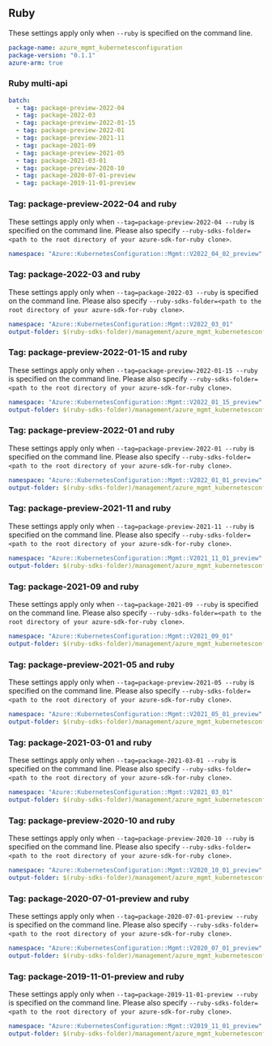 ## Ruby

These settings apply only when `--ruby` is specified on the command line.

```yaml
package-name: azure_mgmt_kubernetesconfiguration
package-version: "0.1.1"
azure-arm: true
```

### Ruby multi-api

``` yaml $(ruby) && $(multiapi)
batch:
  - tag: package-preview-2022-04
  - tag: package-2022-03
  - tag: package-preview-2022-01-15
  - tag: package-preview-2022-01
  - tag: package-preview-2021-11
  - tag: package-2021-09
  - tag: package-preview-2021-05
  - tag: package-2021-03-01
  - tag: package-preview-2020-10
  - tag: package-2020-07-01-preview
  - tag: package-2019-11-01-preview
```

### Tag: package-preview-2022-04 and ruby

These settings apply only when `--tag=package-preview-2022-04 --ruby` is specified on the command line.
Please also specify `--ruby-sdks-folder=<path to the root directory of your azure-sdk-for-ruby clone>`.

```yaml $(tag) == 'package-preview-2022-04' && $(ruby)
namespace: "Azure::KubernetesConfiguration::Mgmt::V2022_04_02_preview"
```

### Tag: package-2022-03 and ruby

These settings apply only when `--tag=package-2022-03 --ruby` is specified on the command line.
Please also specify `--ruby-sdks-folder=<path to the root directory of your azure-sdk-for-ruby clone>`.

```yaml $(tag) == 'package-2022-03' && $(ruby)
namespace: "Azure::KubernetesConfiguration::Mgmt::V2022_03_01"
output-folder: $(ruby-sdks-folder)/management/azure_mgmt_kubernetesconfiguration/lib
```

### Tag: package-preview-2022-01-15 and ruby

These settings apply only when `--tag=package-preview-2022-01-15 --ruby` is specified on the command line.
Please also specify `--ruby-sdks-folder=<path to the root directory of your azure-sdk-for-ruby clone>`.

```yaml $(tag) == 'package-preview-2022-01-15' && $(ruby)
namespace: "Azure::KubernetesConfiguration::Mgmt::V2022_01_15_preview"
output-folder: $(ruby-sdks-folder)/management/azure_mgmt_kubernetesconfiguration/lib
```

### Tag: package-preview-2022-01 and ruby

These settings apply only when `--tag=package-preview-2022-01 --ruby` is specified on the command line.
Please also specify `--ruby-sdks-folder=<path to the root directory of your azure-sdk-for-ruby clone>`.

```yaml $(tag) == 'package-preview-2022-01' && $(ruby)
namespace: "Azure::KubernetesConfiguration::Mgmt::V2022_01_01_preview"
output-folder: $(ruby-sdks-folder)/management/azure_mgmt_kubernetesconfiguration/lib
```

### Tag: package-preview-2021-11 and ruby

These settings apply only when `--tag=package-preview-2021-11 --ruby` is specified on the command line.
Please also specify `--ruby-sdks-folder=<path to the root directory of your azure-sdk-for-ruby clone>`.

```yaml $(tag) == 'package-preview-2021-11' && $(ruby)
namespace: "Azure::KubernetesConfiguration::Mgmt::V2021_11_01_preview"
output-folder: $(ruby-sdks-folder)/management/azure_mgmt_kubernetesconfiguration/lib
```

### Tag: package-2021-09 and ruby

These settings apply only when `--tag=package-2021-09 --ruby` is specified on the command line.
Please also specify `--ruby-sdks-folder=<path to the root directory of your azure-sdk-for-ruby clone>`.

```yaml $(tag) == 'package-2021-09' && $(ruby)
namespace: "Azure::KubernetesConfiguration::Mgmt::V2021_09_01"
output-folder: $(ruby-sdks-folder)/management/azure_mgmt_kubernetesconfiguration/lib
```

### Tag: package-preview-2021-05 and ruby

These settings apply only when `--tag=package-preview-2021-05 --ruby` is specified on the command line.
Please also specify `--ruby-sdks-folder=<path to the root directory of your azure-sdk-for-ruby clone>`.

```yaml $(tag) == 'package-preview-2021-05' && $(ruby)
namespace: "Azure::KubernetesConfiguration::Mgmt::V2021_05_01_preview"
output-folder: $(ruby-sdks-folder)/management/azure_mgmt_kubernetesconfiguration/lib
```

### Tag: package-2021-03-01 and ruby

These settings apply only when `--tag=package-2021-03-01 --ruby` is specified on the command line.
Please also specify `--ruby-sdks-folder=<path to the root directory of your azure-sdk-for-ruby clone>`.

```yaml $(tag) == 'package-2021-03-01' && $(ruby)
namespace: "Azure::KubernetesConfiguration::Mgmt::V2021_03_01"
output-folder: $(ruby-sdks-folder)/management/azure_mgmt_kubernetesconfiguration/lib
```

### Tag: package-preview-2020-10 and ruby

These settings apply only when `--tag=package-preview-2020-10 --ruby` is specified on the command line.
Please also specify `--ruby-sdks-folder=<path to the root directory of your azure-sdk-for-ruby clone>`.

```yaml $(tag) == 'package-preview-2020-10' && $(ruby)
namespace: "Azure::KubernetesConfiguration::Mgmt::V2020_10_01_preview"
output-folder: $(ruby-sdks-folder)/management/azure_mgmt_kubernetesconfiguration/lib
```

### Tag: package-2020-07-01-preview and ruby

These settings apply only when `--tag=package-2020-07-01-preview --ruby` is specified on the command line.
Please also specify `--ruby-sdks-folder=<path to the root directory of your azure-sdk-for-ruby clone>`.

```yaml $(tag) == 'package-2020-07-01-preview' && $(ruby)
namespace: "Azure::KubernetesConfiguration::Mgmt::V2020_07_01_preview"
output-folder: $(ruby-sdks-folder)/management/azure_mgmt_kubernetesconfiguration/lib
```

### Tag: package-2019-11-01-preview and ruby

These settings apply only when `--tag=package-2019-11-01-preview --ruby` is specified on the command line.
Please also specify `--ruby-sdks-folder=<path to the root directory of your azure-sdk-for-ruby clone>`.

```yaml $(tag) == 'package-2019-11-01-preview' && $(ruby)
namespace: "Azure::KubernetesConfiguration::Mgmt::V2019_11_01_preview"
output-folder: $(ruby-sdks-folder)/management/azure_mgmt_kubernetesconfiguration/lib
```
